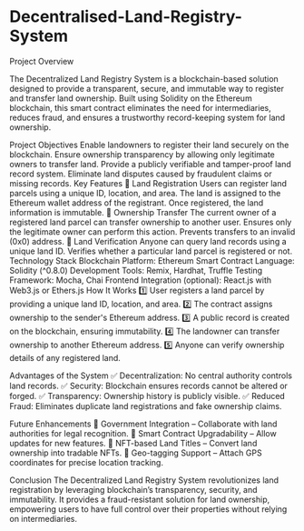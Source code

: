 # Decentralised-Land-Registry-System
Project Overview

The Decentralized Land Registry System is a blockchain-based solution designed to provide a transparent, secure, and immutable way to register and transfer land ownership. Built using Solidity on the Ethereum blockchain, this smart contract eliminates the need for intermediaries, reduces fraud, and ensures a trustworthy record-keeping system for land ownership.

Project Objectives
Enable landowners to register their land securely on the blockchain.
Ensure ownership transparency by allowing only legitimate owners to transfer land.
Provide a publicly verifiable and tamper-proof land record system.
Eliminate land disputes caused by fraudulent claims or missing records.
Key Features
🔹 Land Registration
Users can register land parcels using a unique ID, location, and area.
The land is assigned to the Ethereum wallet address of the registrant.
Once registered, the land information is immutable.
🔹 Ownership Transfer
The current owner of a registered land parcel can transfer ownership to another user.
Ensures only the legitimate owner can perform this action.
Prevents transfers to an invalid (0x0) address.
🔹 Land Verification
Anyone can query land records using a unique land ID.
Verifies whether a particular land parcel is registered or not.
Technology Stack
Blockchain Platform: Ethereum
Smart Contract Language: Solidity (^0.8.0)
Development Tools: Remix, Hardhat, Truffle
Testing Framework: Mocha, Chai
Frontend Integration (optional): React.js with Web3.js or Ethers.js
How It Works
1️⃣ User registers a land parcel by providing a unique land ID, location, and area.
2️⃣ The contract assigns ownership to the sender's Ethereum address.
3️⃣ A public record is created on the blockchain, ensuring immutability.
4️⃣ The landowner can transfer ownership to another Ethereum address.
5️⃣ Anyone can verify ownership details of any registered land.

Advantages of the System
✅ Decentralization: No central authority controls land records.
✅ Security: Blockchain ensures records cannot be altered or forged.
✅ Transparency: Ownership history is publicly visible.
✅ Reduced Fraud: Eliminates duplicate land registrations and fake ownership claims.

Future Enhancements
🚀 Government Integration – Collaborate with land authorities for legal recognition.
🚀 Smart Contract Upgradability – Allow updates for new features.
🚀 NFT-based Land Titles – Convert land ownership into tradable NFTs.
🚀 Geo-tagging Support – Attach GPS coordinates for precise location tracking.

Conclusion
The Decentralized Land Registry System revolutionizes land registration by leveraging blockchain’s transparency, security, and immutability. It provides a fraud-resistant solution for land ownership, empowering users to have full control over their properties without relying on intermediaries.

